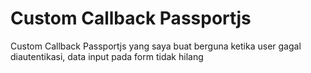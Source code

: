 # Custom Callback Passportjs

Custom Callback Passportjs yang saya buat berguna ketika user gagal diautentikasi,
data input pada form tidak hilang
